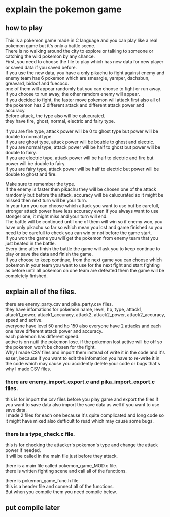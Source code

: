 # explain the pokemon game  
## how to play  
This is a pokemon game made in C language and you can play like a real pokemon game but it's only a battle scene.  
There is no walking around the city to explore or talking to someone or catching the wild pokemon by any chance.  
First, you need to choose the file to play which has new data for new player or saved data if you saved before.  
If you use the new data, you have a only pikachu to fight against enemy and enemy team has 6 pokemon which are smeargle, yamper, dachsbun, greavard, bidoof and fuecoco.  
one of them will appear randomly but you can choose to fight or run away.  
If you choose to run away, the other ramdom enemy will appear.  
If you decided to fight, the faster move pokemon will attack first also all of the pokemon has 2 different attack and different attack power and accuracy.  
Before attack, the type also will be calucurated.  
they have fire, ghost, normal, electric and fairy type.  
  
if you are fire type, attack power will be 0 to ghost type but power will be double to normal type.  
If you are ghost type, attack power will be bouble to ghost and electric.  
If you are normal type, attack power will be half to ghost but power will be double to fairy.  
If you are electric type, attack power will be half to electric and fire but power will be double to fairy.  
If you are fairy type, attack power will be half to electric but power will be double to ghost and fire.  
  
Make sure to remember the type.  
If the enemy is faster then pikachu they will be chosen one of the attack ramdomly but before the attack, accuracy will be calucurated so it might be missed then next turn will be your turn.  
In your turn you can choose which attack you want to use but be carefull, stronger attack power have less accuracy even if you always want to use stonger one, it might miss and your turn will end.  
The battle will be continued until one of them will win so if enemy won, you have only pikachu so far so which mean you lost and game finished so you need to be carefull to check you can win or not before the game start.  
If you won the game you will get the pokemon from enemy team that you just beated in the battle.  
Every time after finish the battle the game will ask you to keep continue to play or save the data and finish the game.  
If you choose to keep continue, from the next game you can choose which pokemon in your team you want to use for the next fight and start fighting as before until all pokemon on one team are defeated them the game will be completely finished.  

## explain all of the files.  
there are enemy_party.csv and pika_party.csv files.  
they have infomations for pokemon name, level, hp, type, attack1, attack1_power, attack1_accuracy, attack2, attack2_power, attack2_accuracy, speed and active.  
everyone have level 50 and hp 150 also everyone have 2 attacks and each one have different attack power and accuracy.  
each pokemon has different speed.  
active is on nutil the pokemon lose. if the pokemon lost active will be off so the pokemon won't be chosen for the fight.  
Why I made CSV files and import them instead of write it in the code and it's easer, because if you want to edit the infomation you have to re-write it in the code which may cause you accidently delete your code or bugs that's why I made CSV files.  

### there are enemy_import_export.c and pika_import_export.c files.  
this is for import the csv files before you play game and export the files if you want to save data also import the save data as well if you want to use save data.  
I made 2 files for each one because it's quite complicated and long code so it might have mixed also defficult to read which may cause some bugs.  

### there is a type_check.c file.  
this is for checking the attacker's pokemon's type and change the attack power if needed.  
It will be called in the main file just before they attack.  
  
there is a main file called pokemon_game_MOD.c file.  
there is written fighting scene and call all of the functions.  
  
there is pokemon_game_func.h file.  
this is a header file and connect all of the functions.  
But when you compile them you need compile below.  
## put compile later
